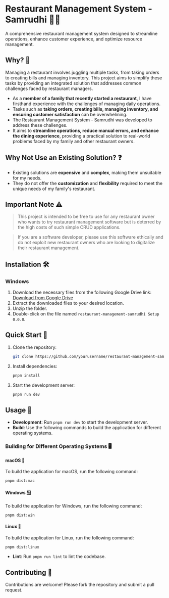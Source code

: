 # Restaurant Management System - Samrudhi 👨‍🍳

A comprehensive restaurant management system designed to streamline operations, enhance customer experience, and optimize resource management.

## Why? 🤔

Managing a restaurant involves juggling multiple tasks, from taking orders to creating bills and managing inventory. This project aims to simplify these tasks by providing an integrated solution that addresses common challenges faced by restaurant managers.

- As a **member of a family that recently started a restaurant**, I have firsthand experience with the challenges of managing daily operations.
- Tasks such as **taking orders, creating bills, managing inventory, and ensuring customer satisfaction** can be overwhelming.
- The Restaurant Management System - Samrudhi was developed to address these challenges.
- It aims to **streamline operations, reduce manual errors, and enhance the dining experience**, providing a practical solution to real-world problems faced by my family and other restaurant owners.

## Why Not Use an Existing Solution? ❓

- Existing solutions are **expensive** and **complex**, making them unsuitable for my needs.
- They do not offer the **customization** and **flexibility** required to meet the unique needs of my family's restaurant.

## Important Note ⚠️

> This project is intended to be free to use for any restaurant owner who wants to try restaurant management software but is deterred by the high costs of such simple CRUD applications.

> If you are a software developer, please use this software ethically and do not exploit new restaurant owners who are looking to digitalize their restaurant management.

## Installation 🛠️

### Windows

1. Download the necessary files from the following Google Drive link:
   [Download from Google Drive](https://drive.google.com/your-google-drive-link)
2. Extract the downloaded files to your desired location.
3. Unzip the folder.
4. Double-click on the file named `restaurant-management-samrudhi Setup 0.0.0`.

## Quick Start 🚀

1. Clone the repository:
   ```sh
   git clone https://github.com/yourusername/restaurant-management-samrudhi.git
   ```
2. Install dependencies:
   ```sh
   pnpm install
   ```
3. Start the development server:
   ```sh
   pnpm run dev
   ```

## Usage 📖

- **Development**: Run `pnpm run dev` to start the development server.
- **Build**: Use the following commands to build the application for different operating systems.

### Building for Different Operating Systems 🖥️

#### macOS 🍏

To build the application for macOS, run the following command:

```sh
pnpm dist:mac
```

#### Windows 🪟

To build the application for Windows, run the following command:

```sh
pnpm dist:win
```

#### Linux 🐧

To build the application for Linux, run the following command:

```sh
pnpm dist:linux
```

- **Lint**: Run `pnpm run lint` to lint the codebase.

## Contributing 🤝

Contributions are welcome! Please fork the repository and submit a pull request.
